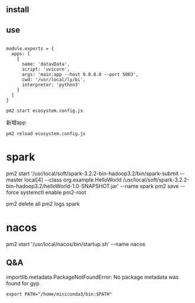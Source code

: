 ## install 

## use


```

module.exports = {
  apps: [
    {
      name: 'datavData',
      script: 'uvicorn',
      args: 'main:app --host 0.0.0.0 --port 5003',
      cwd: '/usr/local/ly/bi',
      interpreter: 'python3'
    }
  ]
}
```

```
pm2 start ecosystem.config.js
````


新增app

```
pm2 reload ecosystem.config.js
```


# spark

pm2 start '/usr/local/soft/spark-3.2.2-bin-hadoop3.2/bin/spark-submit --master local[4] --class org.example.HelloWorld /usr/local/soft/spark-3.2.2-bin-hadoop3.2/helloWorld-1.0-SNAPSHOT.jar' --name spark
pm2 save --force
systemctl enable pm2-root



pm2 delete all
pm2 logs spark


# nacos

pm2 start '/usr/local/nacos/bin/startup.sh' --name nacos

## Q&A

importlib.metadata.PackageNotFoundError: No package metadata was found for gyp

```
export PATH="/home/miniconda3/bin:$PATH"
```
